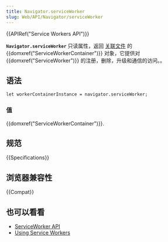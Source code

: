 ```yaml
---
title: Navigator.serviceWorker
slug: Web/API/Navigator/serviceWorker
---
```


{{APIRef("Service Workers API")}}

**`Navigator.serviceWorker`** 只读属性，返回 [关联文件](https://html.spec.whatwg.org/multipage/browsers.html#concept-document-window) 的 {{domxref("ServiceWorkerContainer")}} 对象，它提供对{{domxref("ServiceWorker")}} 的注册，删除，升级和通信的访问。。

## 语法

```plain
let workerContainerInstance = navigator.serviceWorker;
```

### 值

{{domxref("ServiceWorkerContainer")}}.

## 规范

{{Specifications}}

## 浏览器兼容性

{{Compat}}

## 也可以看看

- [ServiceWorker API](/zh-CN/docs/Web/API/ServiceWorker_API)
- [Using Service Workers](/zh-CN/docs/Web/API/ServiceWorker_API/Using_Service_Workers)
